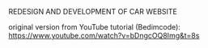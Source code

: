 REDESIGN AND DEVELOPMENT OF CAR WEBSITE

original version from YouTube tutorial (Bedimcode): https://www.youtube.com/watch?v=bDngcOQ8Img&t=8s
